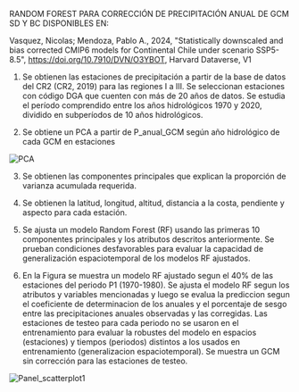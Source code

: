
RANDOM FOREST PARA CORRECCIÓN DE PRECIPITACIÓN ANUAL DE GCM SD Y BC DISPONIBLES EN:

Vasquez, Nicolas; Mendoza, Pablo A., 2024, "Statistically downscaled and bias corrected CMIP6 models for Continental Chile under scenario SSP5-8.5", https://doi.org/10.7910/DVN/O3YBOT, Harvard Dataverse, V1

1. Se obtienen las estaciones de precipitación a partir de la base de datos del CR2 (CR2, 2019) para las regiones I a III. Se seleccionan estaciones con código DGA que cuenten con más de 20 años de datos.
Se estudia el período comprendido entre los años hidrológicos 1970 y 2020, dividido en subperíodos de 10 años hidrológicos.

2. Se obtiene un PCA a partir de P_anual_GCM según año hidrológico de cada GCM en estaciones

![PCA](https://raw.githubusercontent.com/FelipeRivas5492/RF_corrPP/main/PCA.png)

3. Se obtienen las componentes principales que explican la proporción de varianza acumulada requerida.
  
4. Se obtienen la latitud, longitud, altitud, distancia a la costa, pendiente y aspecto para cada estación.
  
6. Se ajusta un modelo Random Forest (RF) usando las primeras 10 componentes principales y los atributos descritos anteriormente. Se prueban condiciones desfavorables para evaluar la capacidad de generalización espaciotemporal de los modelos RF ajustados.

8. En la Figura se muestra un modelo RF ajustado segun el 40% de las estaciones del periodo P1 (1970-1980). Se ajusta el modelo RF segun los atributos y variables mencionadas y luego se evalua la prediccion segun el coeficiente de determinacion de los anuales y el porcentaje de sesgo entre las precipitaciones anuales observadas y las corregidas. Las estaciones de testeo para cada periodo no se usaron en el entrenamiento para evaluar la robustes del modelo en espacios (estaciones) y tiempos (periodos) distintos a los usados en entrenamiento (generalizacion espaciotemporal). Se muestra un GCM sin corrección para las estaciones de testeo.

![Panel_scatterplot1 ](https://raw.githubusercontent.com/FelipeRivas5492/RF_corrPP/main/PANEL_SCATTERPLOT1.png)








